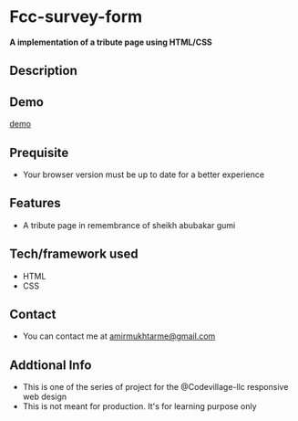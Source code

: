 # Fcc-survey-form
**A implementation of a tribute page using HTML/CSS**

## Description

## Demo
 [demo](https://rawcdn.githack.com/Amir9eng/fcc-tributepage/346d366d11f515515dc7bf480250becfd3f8c837/index.html)
 
 ## Prequisite
- Your browser version must be up to date for a better experience
## Features
-  A tribute page in remembrance of sheikh abubakar gumi
 
 ## Tech/framework used
- HTML
- CSS
## Contact
- You can contact me at  <amirmukhtarme@gmail.com>

## Addtional Info
- This is one of the series of project for the @Codevillage-llc responsive web design 
- This is not meant for production. It's for learning purpose only 
